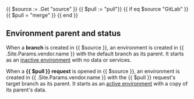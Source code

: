 <!-- shortcode start {{ .Name }} -->
{{ $source := .Get "source" }}
{{ $pull := "pull"}}
{{ if eq $source "GitLab" }}
  {{ $pull = "merge" }}
{{ end }}
## Environment parent and status

When a **branch** is created in {{ $source }},
an environment is created in {{ .Site.Params.vendor.name }} with the default branch as its parent.
It starts as an [inactive environment](/glossary.html#inactive-environment) with no data or services.

When a **{{ $pull }} request** is opened in {{ $source }},
an environment is created in {{ .Site.Params.vendor.name }} with the {{ $pull }} request's target branch as its parent.
It starts as an [active environment](/glossary.html#active-environment) with a copy of its parent's data.
<!-- shortcode end {{ .Name }} -->
